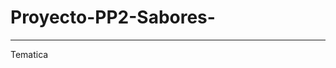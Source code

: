 # Proyecto-PP2-Sabores-

_________________________________________________________________________________________________________
Tematica


